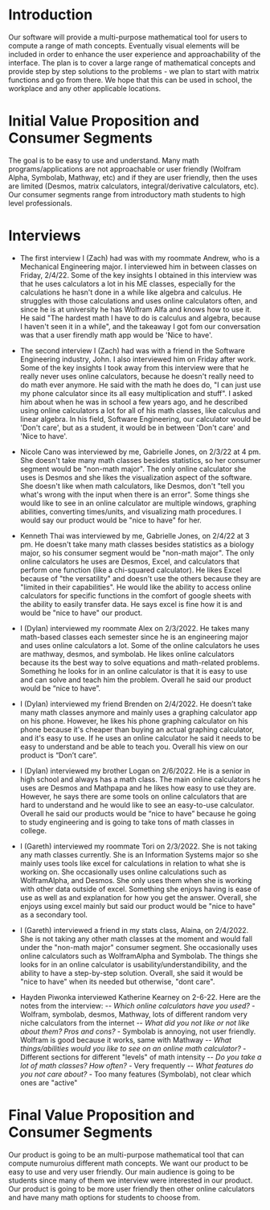 # Introduction

Our software will provide a multi-purpose mathematical tool for users to compute a range of math concepts. Eventually visual elements will be included in order to enhance the user experience and approachability of the interface. The plan is to cover a large range of mathematical concepts and provide step by step solutions to the problems - we plan to start with matrix functions and go from there. We hope that this can be used in school, the workplace and any other applicable locations.

# Initial Value Proposition and Consumer Segments

The goal is to be easy to use and understand. Many math programs/applications are not approachable or user friendly (Wolfram Alpha, Symbolab, Mathway, etc) and if they are user friendly, then the uses are limited (Desmos, matrix calculators, integral/derivative calculators, etc). Our consumer segments range from introductory math students to high level professionals.

# Interviews

- The first interview I (Zach) had was with my roommate Andrew, who is a Mechanical Engineering major. I interviewed him in between classes on Friday, 2/4/22. Some of the key insights I obtained in this interview was that he uses calculators a lot in his ME classes, especially for the calculations he hasn't done in a while like algebra and calculus. He struggles with those calculations and uses online calculators often, and since he is at university he has Wolfram Alfa and knows how to use it. He said "The hardest math I have to do is calculus and algebra, because I haven't seen it in a while", and the takeaway I got fom our conversation was that a user firendly math app would be 'Nice to have'.
- The second interview I (Zach) had was with a friend in the Software Engineering industry, John. I also interviewed him on Friday after work. Some of the key insights I took away from this interview were that he really never uses online calculators, because he doesn't really need to do math ever anymore. He said with the math he does do, "I can just use my phone calculator since its all easy multiplication and stuff". I asked him about when he was in school a few years ago, and he described using online calculators a lot for all of his math classes, like calculus and linear algebra. In his field, Software Engineering, our calculator would be 'Don't care', but as a student, it would be in between 'Don't care' and 'Nice to have'.

- Nicole Cano was interviewed by me, Gabrielle Jones, on 2/3/22 at 4 pm. She doesn't take many math classes besides statistics, so her consumer segment would be "non-math major". The only online calculator she uses is Desmos and she likes the visualization aspect of the software. She doesn't like when math calculators, like Desmos, don't "tell you what's wrong with the input when there is an error". Some things she would like to see in an online calculator are multiple windows, graphing abilities, converting times/units, and visualizing math procedures. I would say our product would be "nice to have" for her. 
- Kenneth Thai was interviewed by me, Gabrielle Jones, on 2/4/22 at 3 pm. He doesn't take many math classes besides statistics as a biology major, so his consumer segment would be "non-math major". The only online calculators he uses are Desmos, Excel, and calculators that perform one function (like a chi-squared calculator). He likes Excel because of "the versatility" and doesn't use the others because they are "limited in their capabilities". He would like the ability to access online calculators for specific functions in the comfort of google sheets with the ability to easily transfer data. He says excel is fine how it is and would be "nice to have" our product. 

- I (Dylan) interviewed my roommate Alex on 2/3/2022. He takes many math-based classes each semester since he is an engineering major and uses online calculators a lot. Some of the online calculators he uses are mathway, desmos, and symbolab. He likes online calculators because its the best way to solve equations and math-related problems. Something he looks for in an online calculator is that it is easy to use and can solve and teach him the problem. Overall he said our product would be “nice to have”.
- I (Dylan) interviewed my friend Brenden on 2/4/2022. He doesn’t take many math classes anymore and mainly uses a graphing calculator app on his phone. However, he likes his phone graphing calculator on his phone because it's cheaper than buying an actual graphing calculator, and it's easy to use. If he uses an online calculator he said it needs to be easy to understand and be able to teach you. Overall his view on our product is “Don’t care”.
- I (Dylan) interviewed my brother Logan on 2/6/2022. He is a senior in high school and always has a math class. The main online calculators he uses are Desmos and Mathpapa and he likes how easy to use they are. However, he says there are some tools on online calculators that are hard to understand and he would like to see an easy-to-use calculator. Overall he said our products would be “nice to have” because he going to study engineering and is going to take tons of math classes in college. 

- I (Gareth) interviewed my roommate Tori on 2/3/2022. She is not taking any math classes currently. She is an Information Systems major so she mainly uses tools like excel for calculations in relation to what she is working on. She occasionally uses online calculations such as WolframAlpha, and Desmos. She only uses them when she is working with other data outside of excel. Something she enjoys having is ease of use as well as and explanation for how you get the answer. Overall, she enjoys using excel mainly but said our product would be "nice to have" as a secondary tool.
- I (Gareth) interviewed a friend in my stats class, Alaina, on 2/4/2022. She is not taking any other math classes at the moment and would fall under the "non-math major" consumer segment. She occasionally uses online calculators such as WolframAlpha and Symbolab. The things she looks for in an online calculator is usability/understandibility, and the ability to have a step-by-step solution. Overall, she said it would be "nice to have" when its needed but otherwise, "dont care".

- Hayden Piwonka interviewed Katherine Kearney on 2-6-22. Here are the notes from the interview:
-- *Which online calculators have you used?* - Wolfram, symbolab, desmos, Mathway, lots of different random very niche calculators from the internet
-- *What did you not like or not like about them? Pros and cons?* - Symbolab is annoying, not user friendly. Wolfram is good because it works, same with Mathway
-- *What things/abilities would you like to see on an online math calculator?* - Different sections for different "levels" of math intensity
-- *Do you take a lot of math classes? How often?* - Very frequently
-- *What features do you not care about?* - Too many features (Symbolab), not clear which ones are "active"


# Final Value Proposition and Consumer Segments

Our product is going to be an multi-purpose mathematical tool that can compute numuroius different math concepts. We want our product to be easy to use and very user friendly. Our main audience is going to be students since many of them we interview were interested in our product. Our product is going to be more user friendly then other online calculators and have many math options for students to choose from. 
